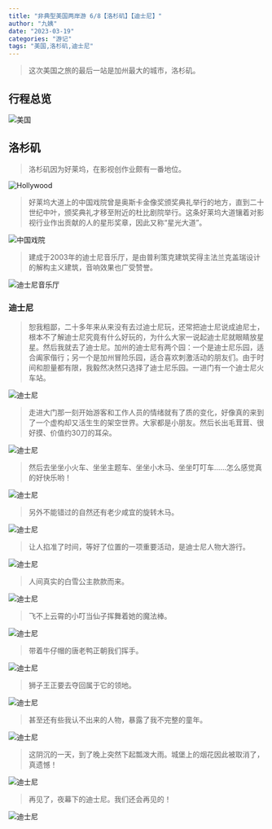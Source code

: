```yaml
---
title: "非典型美国两岸游 6/8【洛杉矶】【迪士尼】"
author: "九姨"
date: "2023-03-19"
categories: "游记"
tags: "美国,洛杉矶,迪士尼"
---
```


>这次美国之旅的最后一站是加州最大的城市，洛杉矶。

## 行程总览

![美国](images/usa2014.jpg)

## 洛杉矶

>洛杉矶因为好莱坞，在影视创作业颇有一番地位。

![Hollywood](images/IMG_20140427_023655.jpg)

>好莱坞大道上的中国戏院曾是奥斯卡金像奖颁奖典礼举行的地方，直到二十世纪中叶，颁奖典礼才移至附近的杜比剧院举行。这条好莱坞大道镶着对影视行业作出贡献的人的星形奖章，因此又称“星光大道”。

![中国戏院](images/IMG_20140427_021110.jpg)

>建成于2003年的迪士尼音乐厅，是由普利策克建筑奖得主法兰克盖瑞设计的解构主义建筑，音响效果也广受赞誉。

![迪士尼音乐厅](images/IMG_20140427_214229.jpg)

### 迪士尼

>恕我粗鄙，二十多年来从来没有去过迪士尼玩，还常把迪士尼说成迪尼士，根本不了解迪士尼究竟有什么好玩的，为什么大家一说起迪士尼就眼睛放星星。然后我就去了迪士尼。加州的迪士尼有两个园：一个是迪士尼乐园，适合阖家偕行；另一个是加州冒险乐园，适合喜欢刺激活动的朋友们。由于时间和胆量都有限，我毅然决然只选择了迪士尼乐园。一进门有一个迪士尼火车站。

![迪士尼](images/IMG_20140425_220619.jpg)

>走进大门那一刻开始游客和工作人员的情绪就有了质的变化，好像真的来到了一个虚构却又活生生的架空世界。大家都是小朋友。然后长出毛茸茸、很好摸、价值约30刀的耳朵。

![迪士尼](images/IMG_20140425_223356.jpg)

>然后去坐坐小火车、坐坐主题车、坐坐小木马、坐坐叮叮车……怎么感觉真的好快乐哟！

![迪士尼](images/IMG_20140425_234348.jpg)

>另外不能错过的自然还有老少咸宜的旋转木马。

![迪士尼](images/IMG_20140425_235437.jpg)

>让人掐准了时间，等好了位置的一项重要活动，是迪士尼人物大游行。

![迪士尼](images/IMG_20140426_020837.jpg)

>人间真实的白雪公主款款而来。

![迪士尼](images/IMG_20140426_021143.jpg)

>飞不上云霄的小叮当仙子挥舞着她的魔法棒。

![迪士尼](images/IMG_20140426_021700.jpg)

>带着牛仔帽的唐老鸭正朝我们挥手。

![迪士尼](images/IMG_20140426_020948.jpg)

>狮子王正要去夺回属于它的领地。

![迪士尼](images/IMG_20140426_021310.jpg)

>甚至还有些我认不出来的人物，暴露了我不完整的童年。

![迪士尼](images/IMG_20140426_021907.jpg)

>这阴沉的一天，到了晚上突然下起瓢泼大雨。城堡上的烟花因此被取消了，真遗憾！

![迪士尼](images/IMG_20140426_043028.jpg)

>再见了，夜幕下的迪士尼。我们还会再见的！

![迪士尼](images/IMG_20140426_043559.jpg)
